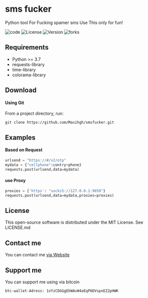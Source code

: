 # sms fucker
Python tool For Fucking spamer sms
Use This only for fun!


![code](https://img.shields.io/badge/python-%203.7-blue)
![License](https://img.shields.io/github/license/masihgh/smsfucker?color=red)
![Version](https://img.shields.io/badge/Version-1.0-blueviolet)
![forks](https://img.shields.io/github/forks/masihgh/smsfucker?style=social)


Requirements
---------
* Python >= 3.7
* requests-library
* time-library
* colorama-library


Download
---------

#### Using Git

From a project directory, run:
```
git clone https://github.com/Masihgh/smsfucker.git
```

Examples
---------

#### Based on Request
```python
urlsend = "https://#/v2/otp"
mydata = {"cellphone":contry+phone}
requests.post(urlsend,data=mydata)
```
#### use Proxy
```python
proxies = {'https': "socks5://127.0.0.1:9050"}
requests.post(urlsend,data=mydata,proxies=proxies)
```

License
------------

This open-source software is distributed under the MIT License. See LICENSE.md

Contact me
------------

You can contact me [via Website](https://masihgh.ir)

Support me
------------

You can support me using via bitcoin
</br>
```
btc-wallet-Adress: 1xYzCDGGgEhWAvW4aEqP6DVspnEZ2pHWK
```
